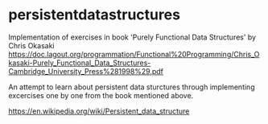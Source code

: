 # persistentdatastructures
Implementation of exercises in book 'Purely Functional Data Structures' by Chris Okasaki  
https://doc.lagout.org/programmation/Functional%20Programming/Chris_Okasaki-Purely_Functional_Data_Structures-Cambridge_University_Press%281998%29.pdf

An attempt to learn about persistent data sturctures through implementing excercises one by one from the book mentioned above.

https://en.wikipedia.org/wiki/Persistent_data_structure





